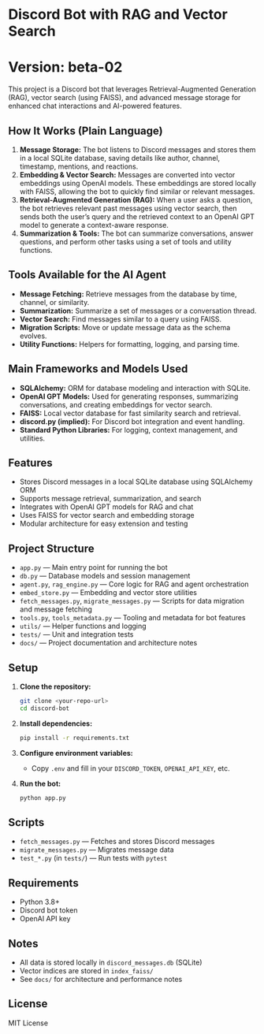 # Discord Bot with RAG and Vector Search
# Version: beta-02

This project is a Discord bot that leverages Retrieval-Augmented Generation (RAG), vector search (using FAISS), and advanced message storage for enhanced chat interactions and AI-powered features.

## How It Works (Plain Language)
1. **Message Storage:** The bot listens to Discord messages and stores them in a local SQLite database, saving details like author, channel, timestamp, mentions, and reactions.
2. **Embedding & Vector Search:** Messages are converted into vector embeddings using OpenAI models. These embeddings are stored locally with FAISS, allowing the bot to quickly find similar or relevant messages.
3. **Retrieval-Augmented Generation (RAG):** When a user asks a question, the bot retrieves relevant past messages using vector search, then sends both the user’s query and the retrieved context to an OpenAI GPT model to generate a context-aware response.
4. **Summarization & Tools:** The bot can summarize conversations, answer questions, and perform other tasks using a set of tools and utility functions.

## Tools Available for the AI Agent
- **Message Fetching:** Retrieve messages from the database by time, channel, or similarity.
- **Summarization:** Summarize a set of messages or a conversation thread.
- **Vector Search:** Find messages similar to a query using FAISS.
- **Migration Scripts:** Move or update message data as the schema evolves.
- **Utility Functions:** Helpers for formatting, logging, and parsing time.

## Main Frameworks and Models Used
- **SQLAlchemy:** ORM for database modeling and interaction with SQLite.
- **OpenAI GPT Models:** Used for generating responses, summarizing conversations, and creating embeddings for vector search.
- **FAISS:** Local vector database for fast similarity search and retrieval.
- **discord.py (implied):** For Discord bot integration and event handling.
- **Standard Python Libraries:** For logging, context management, and utilities.

## Features
- Stores Discord messages in a local SQLite database using SQLAlchemy ORM
- Supports message retrieval, summarization, and search
- Integrates with OpenAI GPT models for RAG and chat
- Uses FAISS for vector search and embedding storage
- Modular architecture for easy extension and testing

## Project Structure
- `app.py` — Main entry point for running the bot
- `db.py` — Database models and session management
- `agent.py`, `rag_engine.py` — Core logic for RAG and agent orchestration
- `embed_store.py` — Embedding and vector store utilities
- `fetch_messages.py`, `migrate_messages.py` — Scripts for data migration and message fetching
- `tools.py`, `tools_metadata.py` — Tooling and metadata for bot features
- `utils/` — Helper functions and logging
- `tests/` — Unit and integration tests
- `docs/` — Project documentation and architecture notes

## Setup
1. **Clone the repository:**
   ```sh
   git clone <your-repo-url>
   cd discord-bot
   ```
2. **Install dependencies:**
   ```sh
   pip install -r requirements.txt
   ```
3. **Configure environment variables:**
   - Copy `.env` and fill in your `DISCORD_TOKEN`, `OPENAI_API_KEY`, etc.

4. **Run the bot:**
   ```sh
   python app.py
   ```

## Scripts
- `fetch_messages.py` — Fetches and stores Discord messages
- `migrate_messages.py` — Migrates message data
- `test_*.py` (in `tests/`) — Run tests with `pytest`

## Requirements
- Python 3.8+
- Discord bot token
- OpenAI API key

## Notes
- All data is stored locally in `discord_messages.db` (SQLite)
- Vector indices are stored in `index_faiss/`
- See `docs/` for architecture and performance notes

## License
MIT License
